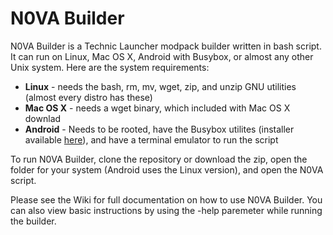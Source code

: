 N0VA Builder
============

N0VA Builder is a Technic Launcher modpack builder written in bash script. It can run on Linux, Mac OS X, Android with Busybox, or almost any other Unix system. Here are the system requirements:

 * **Linux** - needs the bash, rm, mv, wget, zip, and unzip GNU utilities (almost every distro has these)
 * **Mac OS X** - needs a wget binary, which included with Mac OS X downlad
 * **Android** - Needs to be rooted, have the Busybox utilites (installer available [here](https://play.google.com/store/apps/details?id=stericson.busybox)), and have a terminal emulator to run the script
 
To run N0VA Builder, clone the repository or download the zip, open the folder for your system (Android uses the Linux version), and open the N0VA script.

Please see the Wiki for full documentation on how to use N0VA Builder. You can also view basic instructions by using the -help paremeter while running the builder.
